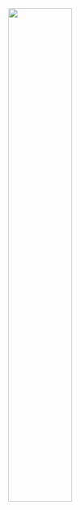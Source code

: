 <img style="display:block;margin-left:auto;margin-right:auto;width=50%;" src="./final.gif" width="50%" height="50%">
